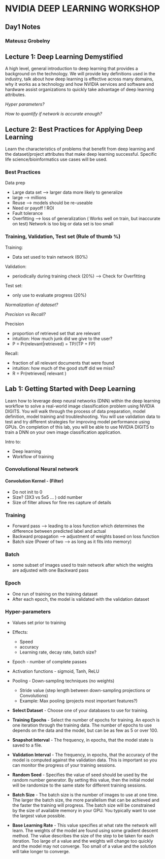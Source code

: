 # NVIDIA DEEP LEARNING WORKSHOP
## Day1 Notes
### Mateusz Grobelny


## Lecture 1: Deep Learning Demystified
A high level, general introduction to deep learning that provides a background on the technology. We will provide key definitions used in the industry, talk about how deep learning is effective across many domains, why it works as a technology and how NVIDIA services and software and hardware assist organizations to quickly take advantage of deep learning attributes.

*Hyper parameters?*

*How to quantify if network is accurate enough?*

## Lecture 2: Best Practices for Applying Deep Learning
Learn the characteristics of problems that benefit from deep learning and the dataset/project attributes that make deep learning successful. Specific life science/bioinformatics use cases will be used.

### Best Practices

Data prep
- Large data set --> larger data more likely to generalize
- large --> millions
- Reuse --> models should be re-useable
- Need or payoff ! ROI
- Fault tolerance
- Overfitting --> loss of generalization ( Works well on train, but inaccurate on test)
Network is too big or data set is too small

### Training, Validation, Test set (Rule of thumb %)

Training:
- Data set used to train network (60%)

Validation:
- periodically during training check (20%) --> Check for Overfitting

Test set:
- only use to evaluate progress (20%)  

*Normalization of dataset?*

*Precision vs Recall?*

Precision
- proportion of retrieved set that are relevant
- intuition: How much junk did we give to the user?
- P = Pr(relevant|retrieved) = TP/(TP + FP)

Recall:
- fraction of all relevant documents that were found
- intuition: how much of the good stuff did we miss?
- R = Pr(retrieved| relevant )

## Lab 1: Getting Started with Deep Learning
Learn how to leverage deep neural networks (DNN) within the deep learning workflow to solve a real-world image classification problem using NVIDIA DIGITS. You will walk through the process of data preparation, model definition, model training and troubleshooting. You will use validation data to test and try different strategies for improving model performance using GPUs. On completion of this lab, you will be able to use NVIDIA DIGITS to train a DNN on your own image classification application.

Intro to:
- Deep learning
- Workflow of training

### Convolutional Neural network
#### Convolution Kernel - (Filter)
- Do not init to 0
- Size? (3X3 vs 5x5 ... ) odd number
- Size of filter allows for fine res capture of details

### Training
- Forward pass --> leading to a loss function which determines the difference between predicted label and actual
- Backward propagation --> adjustment of weights based on loss function
- Batch size (Power of two --> as long as it fits into memory)

### Batch
- some subset of images used to train network after which the weights are adjusted with one Backward pass

### Epoch
- One run of training on the training dataset
- After each epoch, the model is validated with the validation dataset

### Hyper-parameters
- Values set prior to training
- Effects:
  - Speed
  - accuracy
  - Learning rate, decay rate, batch size?
- Epoch - number of complete passes
- Activation functions - sigmoid, Tanh, ReLU
- Pooling - Down-sampling techniques (no weights)
  - Stride value (step length between down-sampling projections or Convolutions)
  - Example: Max pooling (projects most important features?)


- **Select Dataset** - Choose one of your databases to use for training.
- **Training Epochs** - Select the number of epochs for training.  An epoch is one iteration through the training data.  The number of epochs to use depends on the data and the model, but can be as few as 5 or over 100.
- **Snapshot Interval** - The frequency, in epochs, that the model state is saved to a file.
- **Validation Interval** - The frequency, in epochs, that the accuracy of the model is computed against the validation data.  This is important so you can monitor the progress of your training sessions.
- **Random Seed** - Specifies the value of seed should be used by the random number generator.  By setting this value, then the initial model will be randomize to the same state for different training sessions.
- **Batch Size** - The batch size is the number of images to use at one time.  The larger the batch size, the more parallelism that can be achieved and the faster the training will progress.  The batch size will be constrained by the size of available memory in your GPU.  You typically want to use the largest value possible.
- **Base Learning Rate** - This value specifies at what rate the network will learn. The weights of the model are found using some gradient descent method.  The value describes the size of the step to be taken for each iteration.  Too large of a value and the weights will change too quickly and the model may not converge.  Too small of a value and the solution will take longer to converge. 
